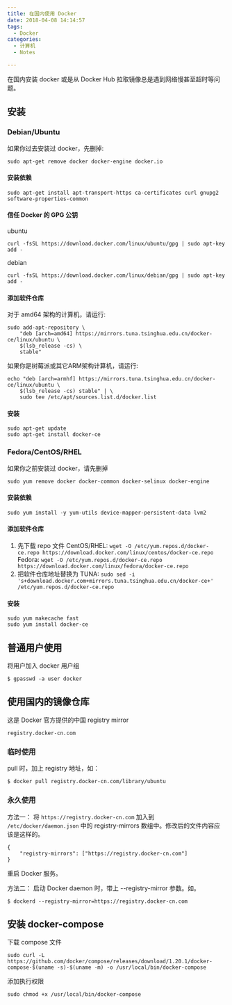 ```yaml
---
title: 在国内使用 Docker
date: 2018-04-08 14:14:57
tags:
  - Docker
categories: 
  - 计算机
  - Notes

---
```


在国内安装 docker 或是从 Docker Hub 拉取镜像总是遇到网络慢甚至超时等问题。

<!-- more -->

## 安装

### Debian/Ubuntu

如果你过去安装过 docker，先删掉:

    sudo apt-get remove docker docker-engine docker.io

#### 安装依赖

    sudo apt-get install apt-transport-https ca-certificates curl gnupg2 software-properties-common
    
#### 信任 Docker 的 GPG 公钥

ubuntu

    curl -fsSL https://download.docker.com/linux/ubuntu/gpg | sudo apt-key add - 

debian

    curl -fsSL https://download.docker.com/linux/debian/gpg | sudo apt-key add - 

#### 添加软件仓库

对于 amd64 架构的计算机，请运行:

    sudo add-apt-repository \
        "deb [arch=amd64] https://mirrors.tuna.tsinghua.edu.cn/docker-ce/linux/ubuntu \
        $(lsb_release -cs) \
        stable"

如果你是树莓派或其它ARM架构计算机，请运行:

    echo "deb [arch=armhf] https://mirrors.tuna.tsinghua.edu.cn/docker-ce/linux/ubuntu \
        $(lsb_release -cs) stable" | \
        sudo tee /etc/apt/sources.list.d/docker.list

#### 安装

    sudo apt-get update
    sudo apt-get install docker-ce


### Fedora/CentOS/RHEL

如果你之前安装过 docker，请先删掉

    sudo yum remove docker docker-common docker-selinux docker-engine

#### 安装依赖

    sudo yum install -y yum-utils device-mapper-persistent-data lvm2

#### 添加软件仓库

1. 先下载 repo 文件
    CentOS/RHEL:
    `wget -O /etc/yum.repos.d/docker-ce.repo https://download.docker.com/linux/centos/docker-ce.repo`
    Fedora:
    `wget -O /etc/yum.repos.d/docker-ce.repo https://download.docker.com/linux/fedora/docker-ce.repo`
2. 把软件仓库地址替换为 TUNA:
    `sudo sed -i 's+download.docker.com+mirrors.tuna.tsinghua.edu.cn/docker-ce+' /etc/yum.repos.d/docker-ce.repo`

#### 安装

    sudo yum makecache fast
    sudo yum install docker-ce

## 普通用户使用

将用户加入 docker 用户组

    $ gpasswd -a user docker

## 使用国内的镜像仓库

这是 Docker 官方提供的中国 registry mirror

    registry.docker-cn.com

### 临时使用

pull 时，加上 registry 地址，如：

    $ docker pull registry.docker-cn.com/library/ubuntu

### 永久使用

方法一： 将 `https://registry.docker-cn.com` 加入到 `/etc/docker/daemon.json` 中的 registry-mirrors 数组中。修改后的文件内容应该是这样的。

    {
        "registry-mirrors": ["https://registry.docker-cn.com"]
    }

重启 Docker 服务。

方法二： 启动 Docker daemon 时，带上 --registry-mirror 参数。如。

    $ dockerd --registry-mirror=https://registry.docker-cn.com


## 安装 docker-compose

下载 compose 文件

    sudo curl -L https://github.com/docker/compose/releases/download/1.20.1/docker-compose-$(uname -s)-$(uname -m) -o /usr/local/bin/docker-compose

添加执行权限

    sudo chmod +x /usr/local/bin/docker-compose